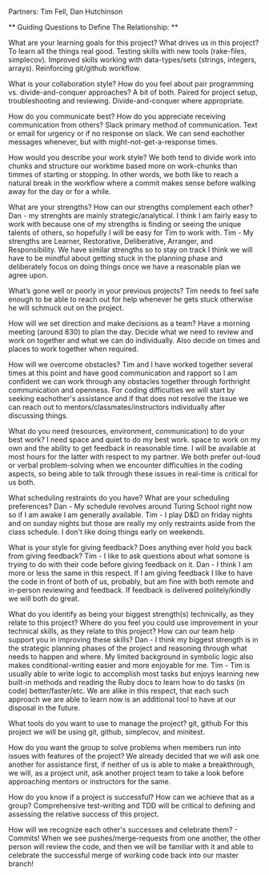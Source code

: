 Partners: Tim Fell, Dan Hutchinson

** Guiding Questions to Define The Relationship: **

What are your learning goals for this project? What drives us in this project? To learn all the things real good. Testing skills with new tools (rake-files, simplecov). Improved skills working with data-types/sets (strings, integers, arrays). Reinforcing git/github workflow.

What is your collaboration style? How do you feel about pair programming vs. divide-and-conquer approaches? A bit of both. Paired for project setup, troubleshooting and reviewing. Divide-and-conquer where appropriate.

How do you communicate best? How do you appreciate receiving communication from others? Slack primary method of communication. Text or email for urgency or if no response on slack. We can send eachother messages whenever, but with might-not-get-a-response times.

How would you describe your work style? We both tend to divide work into chunks and structure our worktime based more on work-chunks than timmes of starting or stopping. In other words, we both like to reach a natural break in the workflow where a commit makes sense before walking away for the day or for a while.

What are your strengths? How can our strengths complement each other? Dan - my strenghts are mainly strategic/analytical. I think I am fairly easy to work with because one of my strengths is finding or seeing the unique talents of others, so hopefully I will be easy for Tim to work with. Tim - My strengths are Learner, Restorative, Deliberative, Arranger, and Responsibility. We have similar strengths so to stay on track I think we will have to be mindful about getting stuck in the planning phase and deliberately focus on doing things once we have a reasonable plan we agree upon.

What’s gone well or poorly in your previous projects? Tim needs to feel safe enough to be able to reach out for help whenever he gets stuck otherwise he will schmuck out on the project.

How will we set direction and make decisions as a team? Have a morning meeting (around 830) to plan the day. Decide what we need to review and work on together and what we can do individually. Also decide on times and places to work together when required.

How will we overcome obstacles? Tim and I have worked together several times at this point and have good communication and rapport so I am confident we can work through any obstacles together through forthright communication and openness. For coding difficulties we will start by seeking eachother's assistance and if that does not resolve the issue we can reach out to mentors/classmates/instructors individually after discussing things.

What do you need (resources, environment, communication) to do your best work? I need space and quiet to do my best work. space to work on my own and the ability to get feedback in reasonable time. I will be available at most hours for the latter with respect to my partner. We both prefer out-loud or verbal problem-solving when we encounter difficulties in the coding aspects, so being able to talk through these issues in real-time is critical for us both.

What scheduling restraints do you have? What are your scheduling preferences? Dan - My schedule revolves around Turing School right now so if I am awake I am generally available. Tim - I play D&D on friday nights and on sunday nights but those are really my only restraints aside from the class schedule. I don't like doing things early on weekends.

What is your style for giving feedback? Does anything ever hold you back from giving feedback? Tim - I like to ask questions about what somone is trying to do with their code before giving feedback on it. Dan - I think I am more or less the same in this respect. If I am giving feedback I like to have the code in front of both of us, probably, but am fine with both remote and in-person reviewing and feedback. If feedback is delivered politely/kindly we will both do great.

What do you identify as being your biggest strength(s) technically, as they relate to this project? Where do you feel you could use improvement in your technical skills, as they relate to this project? How can our team help support you in improving these skills? Dan - I think my biggest strength is in the strategic planning phases of the project and reasoning through what needs to happen and where. My limited background in symbolic logic also makes conditional-writing easier and more enjoyable for me. Tim - Tim is usually able to write logic to accomplish most tasks but enjoys learning new built-in methods and reading the Ruby docs to learn how to do tasks (in code) better/faster/etc. We are alike in this respect, that each such approach we are able to learn now is an additional tool to have at our disposal in the future. 

What tools do you want to use to manage the project? git, github
  For this project we will be using git, github, simplecov, and minitest.

How do you want the group to solve problems when members run into issues with features of the project?
We already decided that we will ask one another for assistance first, if neither of us is able to make a breakthrough, we will, as a project unit, ask another project team to take a look before approaching mentors or instructors for the same. 

How do you know if a project is successful? How can we achieve that as a group?
Comprehensive test-writing and TDD will be critical to defining and assessing the relative success of this project. 

How will we recognize each other's successes and celebrate them? - Commits! When we see pushes/merge-requests from one another, the other person will review the code, and then we will be familiar with it and able to celebrate the successful merge of working code back into our master branch!  
